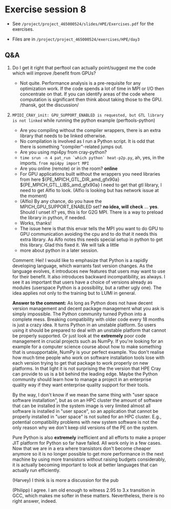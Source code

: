 # Exercise session 8

-   See `/project/project_465000524/slides/HPE/Exercises.pdf` for the exercises.

-   Files are in 
    `/project/project_465000524/exercises/HPE/day3`


## Q&A

1.  Do I get it right that perftool  can actually point/suggest me the code  which will improve /benefit from GPUs?
     - Not quite. Performance analysis is a pre-requisite for any optimization work. If the code spends a lot of time in MPI or I/O then concentrate on that. If you can identify areas of the code where computation is significant then think about taking those to the GPU.
/thansk, got the discussion/

2.  ```MPIDI_CRAY_init: GPU_SUPPORT_ENABLED is requested, but GTL library is not linked``` while running the python example (perftools-python)
    - Are you compiling without the compiler wrappers, there is an extra library that needs to be linked otherwise.
    - No compilation is involved as I run a Python script. It is odd that there is something "compiler"-related jumps out.
    - Are you using mpi4py from cray-python?
    - ```time srun -n 4 pat_run `which python` heat-p2p.py```, ah, yes, in the imports. ```from mpi4py import MPI```
    - Are you online (remote) or in the room? **online**
    - For GPU applications built without the wrappers you need libraries from here ${PE_MPICH_GTL_DIR_amd_gfx90a} ${PE_MPICH_GTL_LIBS_amd_gfx90a}
    I need to get that gtl library, I need to get Alfio to look. (Alfio is looking but has network issue at the moment)
    - (Alfio) By any chance, do you have the MPICH_GPU_SUPPORT_ENABLED set? **no idea, will check** ... **yes**. Should I unset it? 
        yes, this is for G2G MPI. There is a way to preload the library in python, if needed.  
    - Works, thanks!
    - The issue here is that this envar tells the MPI you want to do GPU to GPU communication avoiding the cpu and to do that it needs this extra library.  As Alfo notes this needs special setup in python to get this library. Glad this fixed it. We will talk a little 
    - more about python in a later session.

    Comment: Hei! I would like to emphasize that Python is a rapidly developing language, which warrants fast version changes. As the language evolves, it introduces new features that users may want to use for their benefit. It also introduces backward incompatibility, as always. I see it as important that users have a choice of versions already as modules (userspace Python is a possibility, but a rather ugly one). The idea applies not only to the training but to LUMI in general.
    
    **Answer to the comment:** As long as Python does not have decent version management and decent package management what you ask is simply impossible. The Python community turned  Python into a complete mess. Breaking compatibility with older code every 18 months is just a crazy idea. It turns Python in an unstable platform. So users using it should be prepared to deal with an unstable platform that cannot be properly supported. Or just look at the **extremely** poor code management in crucial projects such as NumPy. If you're looking for an example for a computer science course about how to make something that is unsupportable, NumPy is your perfect example. You don't realise how much time people who work on software installation tools lose with each version trying to get that package to work properly on new platforms. In that light it is not surprising the the version that HPE Cray can provide to us is a bit behind the leading edge. Maybe the Python community should learn how to manage a project in an enterprise quality way if they want enterprise quality support for their tools.

    By the way, I don't know if we mean the same thing with "user space software installation", but as on an HPC cluster the amount of software that can be installed in the system image is very limited almost all software is installed in "user space", so an application that cannot be properly installed in "user space" is not suited for an HPC cluster. E.g., potential compatibility problems with new system software is not the only reason why we don't keep old versions of the PE on the system.

    Pure Python is also **extremely** inefficient and all efforts to make a proper JIT platform for Python so far have failed. All work only in a few cases. Now that we are in a era where transistors don't become cheaper anymore so it is no longer possible to get more performance in the next machine by using more transistors without raising budgets considerably, it is actually becoming important to look at better languages that can actually run efficiently.

    (Harvey) I think is is more a discussion for the pub

    (Philipp) I agree. I am old enough to witness 2.95 to 3.x transition in GCC, which makes me softer in these matters. Nevertheless, there is no right answer, indeed.
